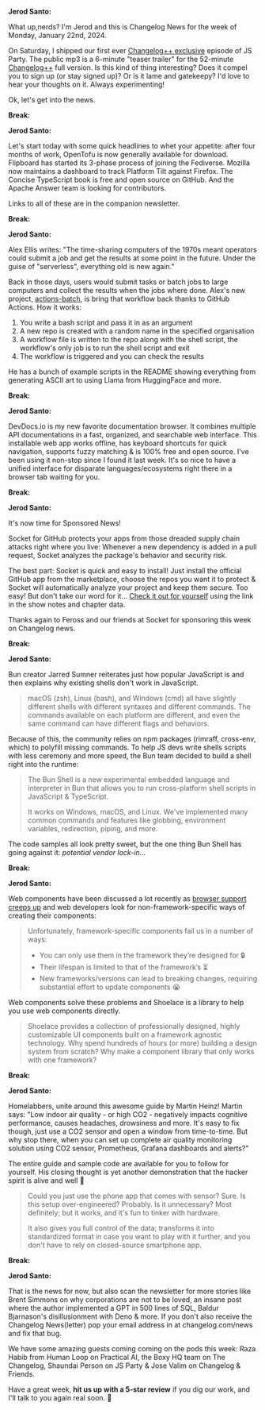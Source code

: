**Jerod Santo:**

What up,nerds? I'm Jerod and this is Changelog News for the week of Monday, January 22nd, 2024.

On Saturday, I shipped our first ever [Changelog++ exclusive](https://changelog.com/jsparty/plusplus-308-pre-party) episode of JS Party. The public mp3 is a 6-minute "teaser trailer" for the 52-minute [Changelog++](https://changelog.com/++) full version. Is this kind of thing interesting? Does it compel you to sign up (or stay signed up)? Or is it lame and gatekeepy? I'd love to hear your thoughts on it. Always experimenting!

Ok, let's get into the news.

**Break:**

**Jerod Santo:**

Let's start today with some quick headlines to whet your appetite: after four months of work, OpenTofu is now generally available for download. Flipboard has started its 3-phase process of joining the Fediverse. Mozilla now maintains a dashboard to track Platform Tilt against Firefox. The Concise TypeScript book is free and open source on GitHub. And the Apache Answer team is looking for contributors.

Links to all of these are in the companion newsletter.

**Break:**

**Jerod Santo:**

Alex Ellis writes: "The time-sharing computers of the 1970s meant operators could submit a job and get the results at some point in the future. Under the guise of "serverless", everything old is new again."

Back in those days, users would submit tasks or batch jobs to large computers and collect the results when the jobs where done. Alex's new project, [actions-batch](https://github.com/alexellis/actions-batch), is bring that workflow back thanks to GitHub Actions. How it works:

1. You write a bash script and pass it in as an argument
2. A new repo is created with a random name in the specified organisation
3. A workflow file is written to the repo along with the shell script, the workflow's only job is to run the shell script and exit
4. The workflow is triggered and you can check the results

He has a bunch of example scripts in the README showing everything from generating ASCII art to using Llama from HuggingFace and more.

**Break:**

**Jerod Santo:**

DevDocs.io is my new favorite documentation browser. It combines multiple API documentations in a fast, organized, and searchable web interface. This installable web app works offline, has keyboard shortcuts for quick navigation, supports fuzzy matching & is 100% free and open source. I've been using it non-stop since I found it last week. It's so nice to have a unified interface for disparate languages/ecosystems right there in a browser tab waiting for you.

**Break:**

**Jerod Santo:**

It's now time for Sponsored News!

Socket for GitHub protects your apps from those dreaded supply chain attacks right where you live: Whenever a new dependency is added in a pull request, Socket analyzes the package's behavior and security risk.

The best part: Socket is quick and easy to install! Just install the official GitHub app from the marketplace, choose the repos you want it to protect & Socket will automatically analyze your project and keep them secure. Too easy! But don't take our word for it... [Check it out for yourself](https://socket.dev/features/github?utm_source=changelog&utm_medium=newsletter&utm_campaign=changelog-news) using the link in the show notes and chapter data.

Thanks again to Feross and our friends at Socket for sponsoring this week on Changelog news.

**Break:**

**Jerod Santo:**

Bun creator Jarred Sumner reiterates just how popular JavaScript is and then explains why existing shells don't work in JavaScript.

> macOS (zsh), Linux (bash), and Windows (cmd) all have slightly different shells with different syntaxes and different commands. The commands available on each platform are different, and even the same command can have different flags and behaviors.

Because of this, the community relies on npm packages (rimraff, cross-env, which) to polyfill missing commands. To help JS devs write shells scripts with less ceremony and more speed, the Bun team decided to build a shell right into the runtime:

> The Bun Shell is a new experimental embedded language and interpreter in Bun that allows you to run cross-platform shell scripts in JavaScript & TypeScript.
>
> It works on Windows, macOS, and Linux. We've implemented many common commands and features like globbing, environment variables, redirection, piping, and more.

The code samples all look pretty sweet, but the one thing Bun Shell has going against it: _potential vendor lock-in..._

**Break:**

**Jerod Santo:**

Web components have been discussed a lot recently as [browser support creeps up](https://caniuse.com/custom-elementsv1) and web developers look for non-framework-specific ways of creating their components:

> Unfortunately, framework-specific components fail us in a number of ways:
>
> - You can only use them in the framework they’re designed for 🔒
> - Their lifespan is limited to that of the framework’s ⏳
> - New frameworks/versions can lead to breaking changes, requiring substantial effort to update components 😭

Web components solve these problems and Shoelace is a library to help you use web components directly.

> Shoelace provides a collection of professionally designed, highly customizable UI components built on a framework agnostic technology. Why spend hundreds of hours (or more) building a design system from scratch? Why make a component library that only works with one framework?



**Break:**

**Jerod Santo:**

Homelabbers, unite around this awesome guide by Martin Heinz! Martin says: "Low indoor air quality - or high CO2 - negatively impacts cognitive performance, causes headaches, drowsiness and more. It's easy to fix though, just use a CO2 sensor and open a window from time-to-time. But why stop there, when you can set up complete air quality monitoring solution using CO2 sensor, Prometheus, Grafana dashboards and alerts?"

The entire guide and sample code are available for you to follow for yourself. His closing thought is yet another demonstration that the hacker spirit is alive and well 🙌

> Could you just use the phone app that comes with sensor? Sure. Is this setup over-engineered? Probably. Is it unnecessary? Most definitely; but it works, and it's fun to tinker with hardware.
>
> It also gives you full control of the data; transforms it into standardized format in case you want to play with it further, and you don't have to rely on closed-source smartphone app.

**Break:**

**Jerod Santo:**

That is the news for now, but also scan the newsletter for more stories like Brent Simmons on why corporations are not to be loved, an insane post where the author implemented a GPT in 500 lines of SQL, Baldur Bjarnason's disillusionment with Deno & more. If you don't also receive the Changelog News(letter) pop your email address in at changelog.com/news and fix that bug.

We have some amazing guests coming coming on the pods this week: Raza Habib from Human Loop on Practical AI, the Boxy HQ team on The Changelog, Shaundai Person on JS Party & Jose Valim on Changelog & Friends.

Have a great week, **hit us up with a 5-star review** if you dig our work, and I'll talk to you again real soon. 💚
